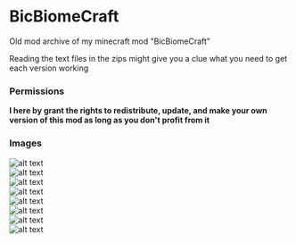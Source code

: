 # BicBiomeCraft  
Old mod archive of my minecraft mod "BicBiomeCraft"  

Reading the text files in the zips might give you a clue what you need to get each version working  

### Permissions  
**I here by grant the rights to redistribute, update, and make your own version of this mod as long as you don't profit from it**  

### Images  
![alt text](https://i.imgur.com/QSIOh.png)  
![alt text](https://i.imgur.com/Fcy72.jpg)  
![alt text](https://i.imgur.com/exoBB.png)  
![alt text](https://i.imgur.com/oaz9m.jpeg)  
![alt text](https://i.imgur.com/9y7m7.png)  
![alt text](https://i.imgur.com/kk4aC.png)  
![alt text](https://i.imgur.com/3tno2.png)  
![alt text](https://i.imgur.com/Z5GPC.png)  
